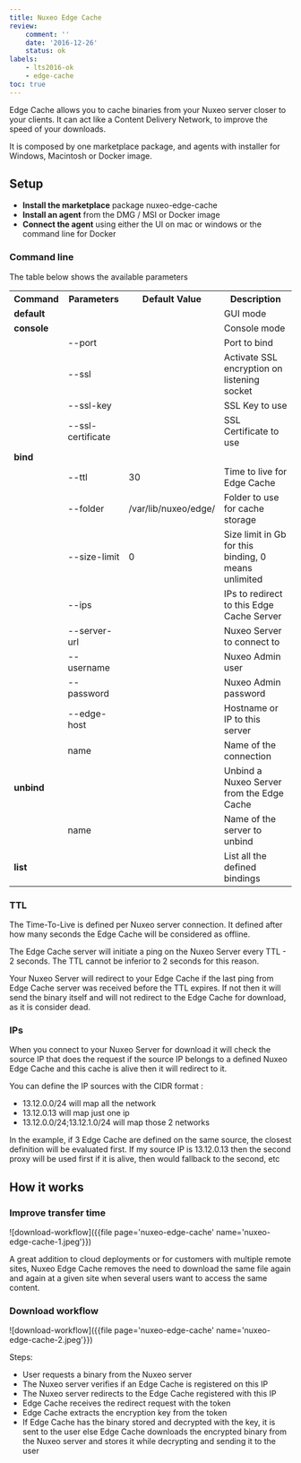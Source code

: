 ```yaml
---
title: Nuxeo Edge Cache
review:
    comment: ''
    date: '2016-12-26'
    status: ok
labels:
    - lts2016-ok
    - edge-cache
toc: true
---
```


Edge Cache allows you to cache binaries from your Nuxeo server closer to your clients. It can act like a Content Delivery Network, to improve the speed of your downloads.

It is composed by one marketplace package, and agents with installer for Windows, Macintosh or Docker image.

## Setup

- **Install the marketplace** package nuxeo-edge-cache
- **Install an agent** from the DMG / MSI or Docker image
- **Connect the agent** using either the UI on mac or windows or the command line for Docker

### Command line

The table below shows the available parameters

<div class="table-scroll">
<table class="hover">
<tbody>
<tr>
<th colspan="1">Command</th>
<th colspan="1">Parameters</th>
<th colspan="1">Default Value</th>
<th colspan="1">Description</th>
</tr>
<tr>
<td colspan="1"><b>default</b></td>
<td colspan="1"></td>
<td colspan="1"></td>
<td colspan="1">GUI mode</td>
</tr>
<tr>
<td colspan="1"><b>console</b></td>
<td colspan="1"></td>
<td colspan="1"></td>
<td colspan="1">Console mode</td>
</tr>
<tr>
<td colspan="1"></td>
<td colspan="1">--port</td>
<td colspan="1"></td>
<td colspan="1">Port to bind</td>
</tr>
<tr>
<td colspan="1"></td>
<td colspan="1">--ssl</td>
<td colspan="1"></td>
<td colspan="1">Activate SSL encryption on listening socket</td>
</tr>
<tr>
<td colspan="1"></td>
<td colspan="1">--ssl-key</td>
<td colspan="1"></td>
<td colspan="1">SSL Key to use</td>
</tr>
<tr>
<td colspan="1"></td>
<td colspan="1">--ssl-certificate</td>
<td colspan="1"></td>
<td colspan="1">SSL Certificate to use</td>
</tr>
<tr>
<td colspan="1"><b>bind</b></td>
<td colspan="1"></td>
<td colspan="1"></td>
<td colspan="1"></td>
</tr>
<tr>
<td colspan="1"></td>
<td colspan="1">--ttl</td>
<td colspan="1">30</td>
<td colspan="1">Time to live for Edge Cache</td>
</tr>
<tr>
<td colspan="1"></td>
<td colspan="1">--folder</td>
<td colspan="1">/var/lib/nuxeo/edge/</td>
<td colspan="1">Folder to use for cache storage</td>
</tr>
<tr>
<td colspan="1"></td>
<td colspan="1">--size-limit</td>
<td colspan="1">0</td>
<td colspan="1">Size limit in Gb for this binding, 0 means unlimited</td>
</tr><tr>
<td colspan="1"></td>
<td colspan="1">--ips</td>
<td colspan="1"></td>
<td colspan="1">IPs to redirect to this Edge Cache Server</td>
</tr><tr>
<td colspan="1"></td>
<td colspan="1">--server-url</td>
<td colspan="1"></td>
<td colspan="1">Nuxeo Server to connect to</td>
</tr><tr>
<td colspan="1"></td>
<td colspan="1">--username</td>
<td colspan="1"></td>
<td colspan="1">Nuxeo Admin user</td>
</tr><tr>
<td colspan="1"></td>
<td colspan="1">--password</td>
<td colspan="1"></td>
<td colspan="1">Nuxeo Admin password</td>
</tr><tr>
<td colspan="1"></td>
<td colspan="1">--edge-host</td>
<td colspan="1"></td>
<td colspan="1">Hostname or IP to this server</td>
</tr>
<tr>
<td colspan="1"></td>
<td colspan="1">name</td>
<td colspan="1"></td>
<td colspan="1">Name of the connection</td>
</tr>
<tr>
<td colspan="1"><b>unbind</b></td>
<td colspan="1"></td>
<td colspan="1"></td>
<td colspan="1">Unbind a Nuxeo Server from the Edge Cache</td>
</tr>
<tr>
<td colspan="1"></td>
<td colspan="1">name</td>
<td colspan="1"></td>
<td colspan="1">Name of the server to unbind</td>
</tr>
<tr>
<td colspan="1"><b>list</b></td>
<td colspan="1"></td>
<td colspan="1"></td>
<td colspan="1">List all the defined bindings</td>
</tr>
</tbody></table></div>

### TTL

The Time-To-Live is defined per Nuxeo server connection. It defined after how many seconds the Edge Cache will be considered as offline.

The Edge Cache server will initiate a ping on the Nuxeo Server every TTL - 2 seconds. The TTL cannot be inferior to 2 seconds for this reason.

Your Nuxeo Server will redirect to your Edge Cache if the last ping from Edge Cache server was received before the TTL expires. If not then it will send the binary itself and will not redirect to the Edge Cache for download, as it is consider dead.

### IPs

When you connect to your Nuxeo Server for download it will check the source IP that does the request if the source IP belongs to a defined Nuxeo Edge Cache and this cache is alive then it will redirect to it.

You can define the IP sources with the CIDR format :

- 13.12.0.0/24 will map all the network
- 13.12.0.13 will map just one ip
- 13.12.0.0/24;13.12.1.0/24 will map those 2 networks

In the example, if 3 Edge Cache are defined on the same source, the closest definition will be evaluated first. If my source IP is 13.12.0.13 then the second proxy will be used first if it is alive, then would fallback to the second, etc

## How it works

### Improve transfer time

![download-workflow]({{file page='nuxeo-edge-cache' name='nuxeo-edge-cache-1.jpeg'}})

A great addition to cloud deployments or for customers with multiple remote sites, Nuxeo Edge Cache removes the need to download the same file again and again at a given site when several users want to access the same content.

### Download workflow

![download-workflow]({{file page='nuxeo-edge-cache' name='nuxeo-edge-cache-2.jpeg'}})

Steps:

- User requests a binary from the Nuxeo server
- The Nuxeo server verifies if an Edge Cache is registered on this IP
- The Nuxeo server redirects to the Edge Cache registered with this IP
- Edge Cache receives the redirect request with the token
- Edge Cache extracts the encryption key from the token
- If Edge Cache has the binary stored and decrypted with the key, it is sent to the user else Edge Cache downloads the encrypted binary from the Nuxeo server and stores it while decrypting and sending it to the user